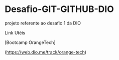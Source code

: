 # Desafio-GIT-GITHUB-DIO
projeto referente ao desafio 1 da DIO

Link Utéis

[Bootcamp OrangeTech]

(https://web.dio.me/track/orange-tech)

